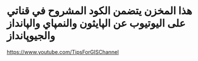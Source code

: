 
# هذا المخزن يتضمن الكود المشروح في قناتي على اليوتيوب عن الپايثون والنمپاي والپانداز والجيوپانداز

https://www.youtube.com/TipsForGISChannel
